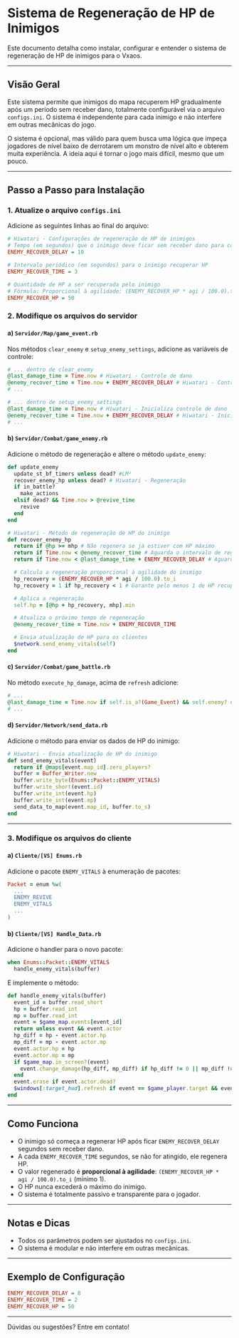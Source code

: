 # Sistema de Regeneração de HP de Inimigos

Este documento detalha como instalar, configurar e entender o sistema de regeneração de HP de inimigos para o Vxaos.

---

## Visão Geral

Este sistema permite que inimigos do mapa recuperem HP gradualmente após um período sem receber dano, totalmente configurável via o arquivo `configs.ini`. O sistema é independente para cada inimigo e não interfere em outras mecânicas do jogo.

O sistema é opcional, mas válido para quem busca uma lógica que impeça jogadores de nível baixo de derrotarem um monstro de nível alto e obterem muita experiência. A ideia aqui é tornar o jogo mais difícil, mesmo que um pouco.

---

## Passo a Passo para Instalação

### 1. Atualize o arquivo `configs.ini`
Adicione as seguintes linhas ao final do arquivo:

```ini
# Hiwatari - Configurações de regeneração de HP de inimigos
# Tempo (em segundos) que o inimigo deve ficar sem receber dano para começar a regenerar HP
ENEMY_RECOVER_DELAY = 10

# Intervalo periódico (em segundos) para o inimigo recuperar HP
ENEMY_RECOVER_TIME = 3

# Quantidade de HP a ser recuperada pelo inimigo
# Fórmula: Proporcional à agilidade: (ENEMY_RECOVER_HP * agi / 100.0).to_i (mínimo 1)
ENEMY_RECOVER_HP = 50
```

### 2. Modifique os arquivos do servidor

#### a) `Servidor/Map/game_event.rb`
Nos métodos `clear_enemy` e `setup_enemy_settings`, adicione as variáveis de controle:

```ruby
# ... dentro de clear_enemy
@last_damage_time = Time.now # Hiwatari - Controle de dano
@enemy_recover_time = Time.now + ENEMY_RECOVER_DELAY # Hiwatari - Controle de regeneração
# ...

# ... dentro de setup_enemy_settings
@last_damage_time = Time.now # Hiwatari - Inicializa controle de dano
@enemy_recover_time = Time.now + ENEMY_RECOVER_DELAY # Hiwatari - Inicializa controle de regeneração
# ...
```

#### b) `Servidor/Combat/game_enemy.rb`
Adicione o método de regeneração e altere o método `update_enemy`:

```ruby
def update_enemy
  update_st_bf_timers unless dead? #LM² 
  recover_enemy_hp unless dead? # Hiwatari - Regeneração
  if in_battle?
    make_actions
  elsif dead? && Time.now > @revive_time
    revive
  end
end

# Hiwatari - Método de regeneração de HP do inimigo
def recover_enemy_hp
  return if @hp >= mhp # Não regenera se já estiver com HP máximo
  return if Time.now < @enemy_recover_time # Aguarda o intervalo de regeneração
  return if Time.now < @last_damage_time + ENEMY_RECOVER_DELAY # Aguarda o atraso após receber dano

  # Calcula a regeneração proporcional à agilidade do inimigo
  hp_recovery = (ENEMY_RECOVER_HP * agi / 100.0).to_i
  hp_recovery = 1 if hp_recovery < 1 # Garante pelo menos 1 de HP recuperado

  # Aplica a regeneração
  self.hp = [@hp + hp_recovery, mhp].min

  # Atualiza o próximo tempo de regeneração
  @enemy_recover_time = Time.now + ENEMY_RECOVER_TIME

  # Envia atualização de HP para os clientes
  $network.send_enemy_vitals(self)
end
```

#### c) `Servidor/Combat/game_battle.rb`
No método `execute_hp_damage`, acima de `refresh` adicione:

```ruby
# ...
@last_damage_time = Time.now if self.is_a?(Game_Event) && self.enemy? # Hiwatari
# ...
```

#### d) `Servidor/Network/send_data.rb`
Adicione o método para enviar os dados de HP do inimigo:

```ruby
# Hiwatari - Envia atualização de HP do inimigo
def send_enemy_vitals(event)
  return if @maps[event.map_id].zero_players?
  buffer = Buffer_Writer.new
  buffer.write_byte(Enums::Packet::ENEMY_VITALS)
  buffer.write_short(event.id)
  buffer.write_int(event.hp)
  buffer.write_int(event.mp)
  send_data_to_map(event.map_id, buffer.to_s)
end
```

---

### 3. Modifique os arquivos do cliente

#### a) `Cliente/[VS] Enums.rb`
Adicione o pacote `ENEMY_VITALS` à enumeração de pacotes:

```ruby
Packet = enum %w(
  ...
  ENEMY_REVIVE
  ENEMY_VITALS 
  ...
)
```

#### b) `Cliente/[VS] Handle_Data.rb`
Adicione o handler para o novo pacote:

```ruby
when Enums::Packet::ENEMY_VITALS
  handle_enemy_vitals(buffer)
```

E implemente o método:

```ruby
def handle_enemy_vitals(buffer)
  event_id = buffer.read_short
  hp = buffer.read_int
  mp = buffer.read_int
  event = $game_map.events[event_id]
  return unless event && event.actor
  hp_diff = hp - event.actor.hp
  mp_diff = mp - event.actor.mp
  event.actor.hp = hp
  event.actor.mp = mp
  if $game_map.in_screen?(event)
    event.change_damage(hp_diff, mp_diff) if hp_diff != 0 || mp_diff != 0
  end
  event.erase if event.actor.dead?
  $windows[:target_hud].refresh if event == $game_player.target && event.actor?
end
```

---

## Como Funciona

- O inimigo só começa a regenerar HP após ficar `ENEMY_RECOVER_DELAY` segundos sem receber dano.
- A cada `ENEMY_RECOVER_TIME` segundos, se não for atingido, ele regenera HP.
- O valor regenerado é **proporcional à agilidade**: `(ENEMY_RECOVER_HP * agi / 100.0).to_i` (mínimo 1).
- O HP nunca excederá o máximo do inimigo.
- O sistema é totalmente passivo e transparente para o jogador.

---

## Notas e Dicas
- Todos os parâmetros podem ser ajustados no `configs.ini`.
- O sistema é modular e não interfere em outras mecânicas.

---

## Exemplo de Configuração

```ini
ENEMY_RECOVER_DELAY = 8
ENEMY_RECOVER_TIME = 2
ENEMY_RECOVER_HP = 50
```

---

Dúvidas ou sugestões? Entre em contato! 
